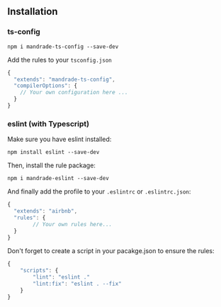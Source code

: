 ## Installation

### ts-config

`npm i mandrade-ts-config --save-dev`

Add the rules to your `tsconfig.json`

```javascript
{
  "extends": "mandrade-ts-config",
  "compilerOptions": {
    // Your own configuration here ...
  }
}
```

### eslint (with Typescript)

Make sure you have eslint installed:

`npm install eslint --save-dev`

Then, install the rule package:

`npm i mandrade-eslint --save-dev`

And finally add the profile to your `.eslintrc` or `.eslintrc.json`:

```javascript
{
  "extends": "airbnb",
  "rules": {
		// Your own rules here...
  }
}
```

Don't forget to create a script in your pacakge.json to ensure the rules:

```javascript
{
	"scripts": {
		"lint": "eslint ."
		"lint:fix": "eslint . --fix"
	}
}
```
